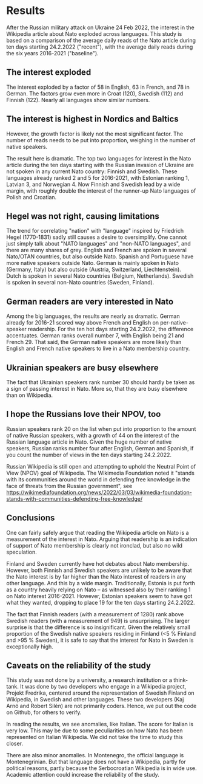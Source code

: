 # Results

After the Russian military attack on Ukraine 24 Feb 2022, the interest in the Wikipedia article about Nato exploded across languages. This study is based on a 
comparison of the average daily reads of the Nato article during ten days starting 24.2.2022 ("recent"), with the average daily reads during the six years 2016-2021 ("baseline").

## The interest exploded

The interest exploded by a factor of 58 in English, 63 in French, and 78 in German. The factors grow even more in Croat (120), Swedish (112) and Finnish (122). Nearly 
all languages show similar numbers.

## The interest is highest in Nordics and Baltics

However, the growth factor is likely not the most significant factor. The number of reads needs to be put into proportion, weighing in the number of native speakers.

The result here is dramatic. The top two languages for interest in the Nato article during the ten days starting with the Russian invasion of Ukraine are not spoken
in any current Nato country: Finnish and Swedish. These languages already ranked 2 and 5 for 2016-2021, with Estonian ranking 1, Latvian 3, and Norwegian 4. Now Finnish 
and Swedish lead by a wide margin, with roughly double the interest of the runner-up Nato languages of Polish and Croatian.

## Hegel was not right, causing limitations

The trend for correlating "nation" with "language" inspired by Friedrich Hegel (1770-1831) sadly still causes a desire to oversimplify. One cannot just simply 
talk about "NATO languages" and "non-NATO languages", and there are many shares of grey. English and French are spoken in several Nato/OTAN countries, 
but also outside Nato. Spanish and Portuguese have more native speakers outside Nato. German is mainly spoken in Nato (Germany, Italy) but also outside (Austria, 
Switzerland, Liechtenstein). Dutch is spoken in several Nato countries (Belgium, Netherlands). Swedish is spoken in several non-Nato countries (Sweden, Finland). 

## German readers are very interested in Nato

Among the big languages, the results are nearly as dramatic. German already for 2016-21 scored way above French and English on per-native-speaker readership. 
For the ten hot days starting 24.2.2022, the difference accentuates. German ranks overall number 7, with English being 21 and French 29. That said, the German
native speakers are more likely than English and French native speakers to live in a Nato membership country. 

## Ukrainian speakers are busy elsewhere

The fact that Ukrainian speakers rank number 30 should hardly be taken as a sign of passing interest in Nato. More so, that they are busy elsewhere than 
on Wikipedia.

## I hope the Russians love their NPOV, too

Russian speakers rank 20 on the list when put into proportion to the amount of native Russian speakers, with a growth of 44 on the interest of 
the Russian language article in Nato. Given the huge number of native speakers, Russian ranks number four after English, German and Spanish, if you
count the number of views in the ten days starting 24.2.2022.

Russian Wikipedia is still open and attempting to uphold the Neutral Point of View (NPOV) goal of Wikipedia. The Wikimedia Foundation noted it
"stands with its communities around the world in defending free knowledge in the face of threats from the Russian government", see
https://wikimediafoundation.org/news/2022/03/03/wikimedia-foundation-stands-with-communities-defending-free-knowledge/

## Conclusions

One can fairly safely argue that reading the Wikipedia article on Nato is a measurement of the interest in Nato. Arguing that readership is an indication
of support of Nato membership is clearly not ironclad, but also no wild speculation.

Finland and Sweden currently have hot debates about Nato membership. However, both Finnish and Swedish speakers are unlikely to be aware that the Nato interest 
is by far higher than the Nato interest of readers in any other language. And this by a wide margin. Traditionally, Estonia is put forth as a country 
heavily relying on Nato – as witnessed also by their ranking 1 on Nato interest 2016-2021. However, Estonian speakers seem to have got what they wanted, dropping
to place 19 for the ten days starting 24.2.2022.

The fact that Finnish readers (with a measurement of 1280) rank above Swedish readers (with a measurement of 949) is unsurprising. The larger surprise is that
the difference is so insignificant. Given the relatively small proportion of the Swedish native speakers residing in Finland (<5 % Finland and >95 % Sweden),
it is safe to say that the interest for Nato in Sweden is exceptionally high.

## Caveats on the reliability of the study

This study was not done by a university, a research institution or a think-tank. It was done by two developers who engage in a Wikipedia project, Projekt Fredrika,
centered around the representation of Swedish Finland on Wikipedia, in Swedish and other languages. These two developers (Kaj Arnö and Robert Silén) are not
primarily coders. Hence, we put out the code on Github, for others to verify.

In reading the results, we see anomalies, like Italian. The score for Italian is very low. This may be due to some peculiarities on how Nato has been 
represented on Italian Wikipedia. We did not take the time to study this closer. 

There are also minor anomalies. In Montenegro, the official language is Montenegrinian. But that language does not have a Wikipedia, partly for
political reasons, partly because the Serbocroatian Wikipedia is in wide use. Academic attention could increase the reliability of the study.
